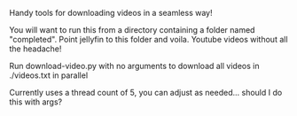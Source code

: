 Handy tools for downloading videos in a seamless way!

You will want to run this from a directory containing a folder named "completed". Point jellyfin to this folder and voila. Youtube videos without all the headache!

Run download-video.py with no arguments to download all videos in ./videos.txt in parallel

Currently uses a thread count of 5, you can adjust as needed... should I do this with args?

